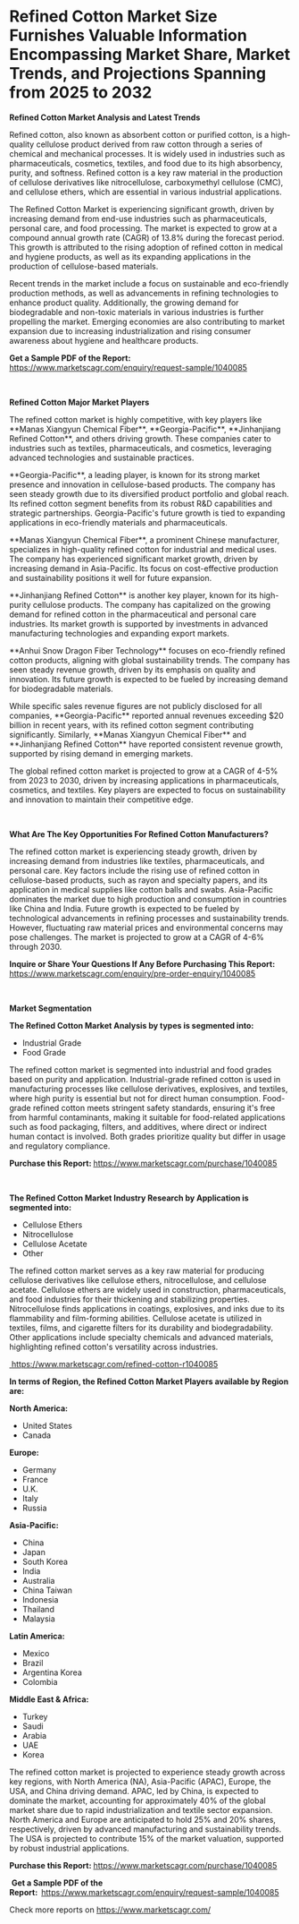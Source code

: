 <p><h1>Refined Cotton Market Size Furnishes Valuable Information Encompassing Market Share, Market Trends, and Projections Spanning from 2025 to 2032</h1></p><p><strong>Refined Cotton Market Analysis and Latest Trends</strong></p>
<p><p>Refined cotton, also known as absorbent cotton or purified cotton, is a high-quality cellulose product derived from raw cotton through a series of chemical and mechanical processes. It is widely used in industries such as pharmaceuticals, cosmetics, textiles, and food due to its high absorbency, purity, and softness. Refined cotton is a key raw material in the production of cellulose derivatives like nitrocellulose, carboxymethyl cellulose (CMC), and cellulose ethers, which are essential in various industrial applications.</p><p>The Refined Cotton Market is experiencing significant growth, driven by increasing demand from end-use industries such as pharmaceuticals, personal care, and food processing. The market is expected to grow at a compound annual growth rate (CAGR) of 13.8% during the forecast period. This growth is attributed to the rising adoption of refined cotton in medical and hygiene products, as well as its expanding applications in the production of cellulose-based materials.</p><p>Recent trends in the market include a focus on sustainable and eco-friendly production methods, as well as advancements in refining technologies to enhance product quality. Additionally, the growing demand for biodegradable and non-toxic materials in various industries is further propelling the market. Emerging economies are also contributing to market expansion due to increasing industrialization and rising consumer awareness about hygiene and healthcare products.</p></p>
<p><strong>Get a Sample PDF of the Report:&nbsp;</strong> <a href="https://www.marketscagr.com/enquiry/request-sample/1040085?utm_campaign=1789&utm_medium=2&utm_source=Github&utm_content=ia&utm_term=26012025&utm_id=refined-cotton">https://www.marketscagr.com/enquiry/request-sample/1040085</a></p>
<p>&nbsp;</p>
<p><strong>Refined Cotton Major Market Players</strong></p>
<p><p>The refined cotton market is highly competitive, with key players like **Manas Xiangyun Chemical Fiber**, **Georgia-Pacific**, **Jinhanjiang Refined Cotton**, and others driving growth. These companies cater to industries such as textiles, pharmaceuticals, and cosmetics, leveraging advanced technologies and sustainable practices.</p><p>**Georgia-Pacific**, a leading player, is known for its strong market presence and innovation in cellulose-based products. The company has seen steady growth due to its diversified product portfolio and global reach. Its refined cotton segment benefits from its robust R&D capabilities and strategic partnerships. Georgia-Pacific's future growth is tied to expanding applications in eco-friendly materials and pharmaceuticals.</p><p>**Manas Xiangyun Chemical Fiber**, a prominent Chinese manufacturer, specializes in high-quality refined cotton for industrial and medical uses. The company has experienced significant market growth, driven by increasing demand in Asia-Pacific. Its focus on cost-effective production and sustainability positions it well for future expansion.</p><p>**Jinhanjiang Refined Cotton** is another key player, known for its high-purity cellulose products. The company has capitalized on the growing demand for refined cotton in the pharmaceutical and personal care industries. Its market growth is supported by investments in advanced manufacturing technologies and expanding export markets.</p><p>**Anhui Snow Dragon Fiber Technology** focuses on eco-friendly refined cotton products, aligning with global sustainability trends. The company has seen steady revenue growth, driven by its emphasis on quality and innovation. Its future growth is expected to be fueled by increasing demand for biodegradable materials.</p><p>While specific sales revenue figures are not publicly disclosed for all companies, **Georgia-Pacific** reported annual revenues exceeding $20 billion in recent years, with its refined cotton segment contributing significantly. Similarly, **Manas Xiangyun Chemical Fiber** and **Jinhanjiang Refined Cotton** have reported consistent revenue growth, supported by rising demand in emerging markets.</p><p>The global refined cotton market is projected to grow at a CAGR of 4-5% from 2023 to 2030, driven by increasing applications in pharmaceuticals, cosmetics, and textiles. Key players are expected to focus on sustainability and innovation to maintain their competitive edge.</p></p>
<p>&nbsp;</p>
<p><strong>What Are The Key Opportunities For Refined Cotton Manufacturers?</strong></p>
<p><p>The refined cotton market is experiencing steady growth, driven by increasing demand from industries like textiles, pharmaceuticals, and personal care. Key factors include the rising use of refined cotton in cellulose-based products, such as rayon and specialty papers, and its application in medical supplies like cotton balls and swabs. Asia-Pacific dominates the market due to high production and consumption in countries like China and India. Future growth is expected to be fueled by technological advancements in refining processes and sustainability trends. However, fluctuating raw material prices and environmental concerns may pose challenges. The market is projected to grow at a CAGR of 4-6% through 2030.</p></p>
<p><strong>Inquire or Share Your Questions If Any Before Purchasing This Report:</strong> <a href="https://www.marketscagr.com/enquiry/pre-order-enquiry/1040085?utm_campaign=1789&utm_medium=2&utm_source=Github&utm_content=ia&utm_term=26012025&utm_id=refined-cotton">https://www.marketscagr.com/enquiry/pre-order-enquiry/1040085</a></p>
<p>&nbsp;</p>
<p><strong>Market Segmentation</strong></p>
<p><strong>The Refined Cotton Market Analysis by types is segmented into:</strong></p>
<p><ul><li>Industrial Grade</li><li>Food Grade</li></ul></p>
<p><p>The refined cotton market is segmented into industrial and food grades based on purity and application. Industrial-grade refined cotton is used in manufacturing processes like cellulose derivatives, explosives, and textiles, where high purity is essential but not for direct human consumption. Food-grade refined cotton meets stringent safety standards, ensuring it's free from harmful contaminants, making it suitable for food-related applications such as food packaging, filters, and additives, where direct or indirect human contact is involved. Both grades prioritize quality but differ in usage and regulatory compliance.</p></p>
<p><strong>Purchase this Report:&nbsp;</strong><a href="https://www.marketscagr.com/purchase/1040085?utm_campaign=1789&utm_medium=2&utm_source=Github&utm_content=ia&utm_term=26012025&utm_id=refined-cotton">https://www.marketscagr.com/purchase/1040085</a></p>
<p>&nbsp;</p>
<p><strong>The Refined Cotton Market Industry Research by Application is segmented into:</strong></p>
<p><ul><li>Cellulose Ethers</li><li>Nitrocellulose</li><li>Cellulose Acetate</li><li>Other</li></ul></p>
<p><p>The refined cotton market serves as a key raw material for producing cellulose derivatives like cellulose ethers, nitrocellulose, and cellulose acetate. Cellulose ethers are widely used in construction, pharmaceuticals, and food industries for their thickening and stabilizing properties. Nitrocellulose finds applications in coatings, explosives, and inks due to its flammability and film-forming abilities. Cellulose acetate is utilized in textiles, films, and cigarette filters for its durability and biodegradability. Other applications include specialty chemicals and advanced materials, highlighting refined cotton's versatility across industries.</p></p>
<p><a href="https://www.marketscagr.com/refined-cotton-r1040085?utm_campaign=1789&utm_medium=2&utm_source=Github&utm_content=ia&utm_term=26012025&utm_id=refined-cotton">&nbsp;https://www.marketscagr.com/refined-cotton-r1040085</a></p>
<p><strong>In terms of Region, the Refined Cotton Market Players available by Region are:</strong></p>
<p>
    <p> <strong> North America: </strong>
        <ul>
            <li>United States</li>
            <li>Canada</li>
        </ul>
        </p> 
    <p> <strong> Europe: </strong>
        <ul>
            <li>Germany</li>
            <li>France</li>
            <li>U.K.</li>
            <li>Italy</li>
            <li>Russia</li>
        </ul>
        </p> 
    <p> <strong> Asia-Pacific: </strong>
        <ul>
            <li>China</li>
            <li>Japan</li>
            <li>South Korea</li>
            <li>India</li>
            <li>Australia</li>
            <li>China Taiwan</li>
            <li>Indonesia</li>
            <li>Thailand</li>
            <li>Malaysia</li>
        </ul>
        </p> 
    <p> <strong> Latin America: </strong>
        <ul>
            <li>Mexico</li>
            <li>Brazil</li>
            <li>Argentina Korea</li>
            <li>Colombia</li>
        </ul>
        </p> 
    <p> <strong> Middle East & Africa: </strong>
        <ul>
            <li>Turkey</li>
            <li>Saudi</li>
            <li>Arabia</li>
            <li>UAE</li>
            <li>Korea</li>
        </ul>
    </p>
    </p>
<p><p>The refined cotton market is projected to experience steady growth across key regions, with North America (NA), Asia-Pacific (APAC), Europe, the USA, and China driving demand. APAC, led by China, is expected to dominate the market, accounting for approximately 40% of the global market share due to rapid industrialization and textile sector expansion. North America and Europe are anticipated to hold 25% and 20% shares, respectively, driven by advanced manufacturing and sustainability trends. The USA is projected to contribute 15% of the market valuation, supported by robust industrial applications.</p></p>
<p><strong>Purchase this Report: </strong><a href="https://www.marketscagr.com/purchase/1040085?utm_campaign=1789&utm_medium=2&utm_source=Github&utm_content=ia&utm_term=26012025&utm_id=refined-cotton">https://www.marketscagr.com/purchase/1040085</a></p>
<p>&nbsp;<strong>Get a Sample PDF of the Report:&nbsp;&nbsp;</strong><a href="https://www.marketscagr.com/enquiry/request-sample/1040085?utm_campaign=1789&utm_medium=2&utm_source=Github&utm_content=ia&utm_term=26012025&utm_id=refined-cotton">https://www.marketscagr.com/enquiry/request-sample/1040085</a></p>
<p><strong></strong></p>
<p>Check more reports on <a href="https://www.marketscagr.com/?utm_campaign=1789&utm_medium=2&utm_source=Github&utm_content=ia&utm_term=26012025&utm_id=refined-cotton">https://www.marketscagr.com/</a></p>